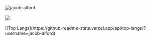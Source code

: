 <picture>
  <source media="(prefers-color-scheme: dark)" srcset="https://github.com/jacob-alford/jacob-alford/assets/7153123/4799da5d-700f-43b6-baea-780800553f7c">
  <source media="(prefers-color-scheme: light)" srcset="https://github.com/jacob-alford/jacob-alford/assets/7153123/2c241cc3-5013-4e59-974d-800267d9e818">
  <img alt="jacob-alford" src="https://github.com/jacob-alford/jacob-alford/assets/7153123/5681681a-c3e6-4c9e-a5eb-2136c76e4444">
</picture>
<br><br>
<picture>
  <source
    srcset="https://github-readme-stats.vercel.app/api?username=jacob-alford&show_icons=true&theme=dracula"
    media="(prefers-color-scheme: dark)"
  />
  <source
    srcset="https://github-readme-stats.vercel.app/api?username=jacob-alford&show_icons=true"
    media="(prefers-color-scheme: light), (prefers-color-scheme: no-preference)"
  />
  <img src="https://github-readme-stats.vercel.app/api?username=jacob-alford&show_icons=true" />
</picture>
<br><br>
![Top Langs](https://github-readme-stats.vercel.app/api/top-langs/?username=jacob-alford)